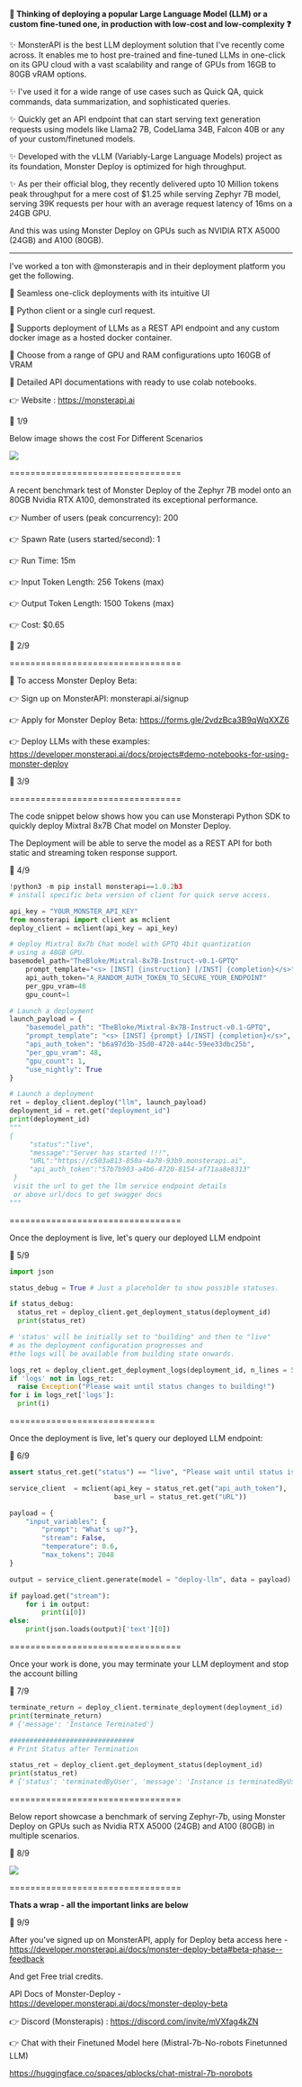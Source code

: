 **🤔 Thinking of deploying a popular Large Language Model (LLM) or a custom fine-tuned one, in production with low-cost and low-complexity ❓**

✨ MonsterAPI is the best LLM deployment solution that I've recently come across. It enables me to host pre-trained and fine-tuned LLMs in one-click on its GPU cloud with a vast scalability and range of GPUs from 16GB to 80GB vRAM options.

✨ I've used it for a wide range of use cases such as Quick QA, quick commands, data summarization, and sophisticated queries.

✨ Quickly get an API endpoint that can start serving text generation requests using models like Llama2 7B, CodeLlama 34B, Falcon 40B or any of your custom/finetuned models.

✨ Developed with the vLLM (Variably-Large Language Models) project as its foundation, Monster Deploy is optimized for high throughput.

✨ As per their official blog, they recently delivered upto 10 Million tokens peak throughput for a mere cost of $1.25 while serving Zephyr 7B model, serving 39K requests per hour with an average request latency of 16ms on a 24GB GPU.

And this was using Monster Deploy on GPUs such as NVIDIA RTX A5000 (24GB)  and A100 (80GB).

----

I've worked a ton with @monsterapis and in their deployment platform you get the following.

📌 Seamless one-click deployments with its intuitive UI

📌 Python client or a single curl request.

📌 Supports deployment of LLMs as a REST API endpoint and any custom docker image as a hosted docker container.

📌 Choose from a range of GPU and RAM configurations upto 160GB of VRAM

📌 Detailed API documentations with ready to use colab notebooks.

👉 Website : https://monsterapi.ai

🧵 1/9

Below image shows the cost For Different Scenarios

![](assets/2024-02-08-18-22-17.png)

=================================

A recent benchmark test of Monster Deploy of the Zephyr 7B model onto an 80GB Nvidia RTX A100, demonstrated its exceptional performance.

👉 Number of users (peak concurrency): 200

👉 Spawn Rate (users started/second): 1

👉 Run Time: 15m

👉 Input Token Length: 256 Tokens (max)

👉 Output Token Length: 1500 Tokens (max)

👉 Cost: $0.65

🧵 2/9

=================================

📌 To access Monster Deploy Beta:

👉 Sign up on MonsterAPI: monsterapi.ai/signup

👉 Apply for Monster Deploy Beta: https://forms.gle/2vdzBca3B9qWqXXZ6

👉 Deploy LLMs with these examples: https://developer.monsterapi.ai/docs/projects#demo-notebooks-for-using-monster-deploy

🧵 3/9

=================================

The code snippet below shows how you can use Monsterapi Python SDK to quickly deploy Mixtral 8x7B Chat model on Monster Deploy.

The Deployment will be able to serve the model as a REST API for both static and streaming token response support.

🧵 4/9

```py
!python3 -m pip install monsterapi==1.0.2b3
# install specific beta version of client for quick serve access.

api_key = "YOUR_MONSTER_API_KEY"
from monsterapi import client as mclient
deploy_client = mclient(api_key = api_key)

# deploy Mixtral 8x7b Chat model with GPTQ 4bit quantization
# using a 48GB GPU.
basemodel_path="TheBloke/Mixtral-8x7B-Instruct-v0.1-GPTQ"
    prompt_template="<s> [INST] {instruction} [/INST] {completion}</s>"
    api_auth_token="A_RANDOM_AUTH_TOKEN_TO_SECURE_YOUR_ENDPOINT"
    per_gpu_vram=48
    gpu_count=1

# Launch a deployment
launch_payload = {
    "basemodel_path": "TheBloke/Mixtral-8x7B-Instruct-v0.1-GPTQ",
    "prompt_template": "<s> [INST] {prompt} [/INST] {completion}</s>",
    "api_auth_token": "b6a97d3b-35d0-4720-a44c-59ee33dbc25b",
    "per_gpu_vram": 48,
    "gpu_count": 1,
    "use_nightly": True
}

# Launch a deployment
ret = deploy_client.deploy("llm", launch_payload)
deployment_id = ret.get("deployment_id")
print(deployment_id)
"""
{
     "status":"live",
     "message":"Server has started !!!",
     "URL":"https://c503a813-850a-4a78-93b9.monsterapi.ai",
     "api_auth_token":"57b7b903-a4b6-4720-8154-af71aa8e8313"
 }
 visit the url to get the llm service endpoint details
 or above url/docs to get swagger docs
"""

```

=================================

Once the deployment is live, let's query our deployed LLM endpoint

🧵 5/9

```py
import json

status_debug = True # Just a placeholder to show possible statuses.

if status_debug:
  status_ret = deploy_client.get_deployment_status(deployment_id)
  print(status_ret)

# 'status' will be initially set to "building" and then to "live"
# as the deployment configuration progresses and
#the logs will be available from building state onwards.

logs_ret = deploy_client.get_deployment_logs(deployment_id, n_lines = 50)
if 'logs' not in logs_ret:
  raise Exception("Please wait until status changes to building!")
for i in logs_ret['logs']:
  print(i)

```

============================

Once the deployment is live, let's query our deployed LLM endpoint:

🧵 6/9

```py
assert status_ret.get("status") == "live", "Please wait until status is live!"

service_client  = mclient(api_key = status_ret.get("api_auth_token"),
                          base_url = status_ret.get("URL"))

payload = {
    "input_variables": {
        "prompt": "What's up?"},
        "stream": False,
        "temperature": 0.6,
        "max_tokens": 2048
}

output = service_client.generate(model = "deploy-llm", data = payload)

if payload.get("stream"):
    for i in output:
        print(i[0])
else:
    print(json.loads(output)['text'][0])

```

=================================

Once your work is done, you may terminate your LLM deployment and stop the account billing

🧵 7/9

```py
terminate_return = deploy_client.terminate_deployment(deployment_id)
print(terminate_return)
# {'message': 'Instance Terminated'}

###############################
# Print Status after Termination

status_ret = deploy_client.get_deployment_status(deployment_id)
print(status_ret)
# {'status': 'terminatedByUser', 'message': 'Instance is terminatedByUser'}

```

=================================

Below report showcase a benchmark of serving Zephyr-7b, using Monster Deploy on GPUs such as Nvidia RTX A5000 (24GB)  and A100 (80GB) in multiple scenarios.

🧵 8/9


![](assets/2024-02-08-18-22-04.png)

=================================

**Thats a wrap - all the important links are below**


🧵 9/9

After you've signed up on MonsterAPI, apply for Deploy beta access here - https://developer.monsterapi.ai/docs/monster-deploy-beta#beta-phase--feedback

And get Free trial credits.

API Docs of Monster-Deploy - https://developer.monsterapi.ai/docs/monster-deploy-beta

👉 Discord (Monsterapis) : https://discord.com/invite/mVXfag4kZN

👉 Chat with their Finetuned Model here (Mistral-7b-No-robots Finetunned LLM)

https://huggingface.co/spaces/qblocks/chat-mistral-7b-norobots
